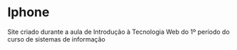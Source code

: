 # Iphone
Site criado durante a aula de Introdução à Tecnologia Web do 1º período do curso de sistemas de informação
